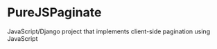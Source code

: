 # PureJSPaginate
JavaScript/Django project that implements client-side pagination using JavaScript 
